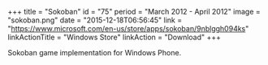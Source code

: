 +++
title = "Sokoban"
id = "75"
period = "March 2012 - April 2012"
image = "sokoban.png"
date = "2015-12-18T06:56:45"
link = "https://www.microsoft.com/en-us/store/apps/sokoban/9nblggh094ks"
linkActionTitle = "Windows Store"
linkAction = "Download"
+++

Sokoban game implementation for Windows Phone.
